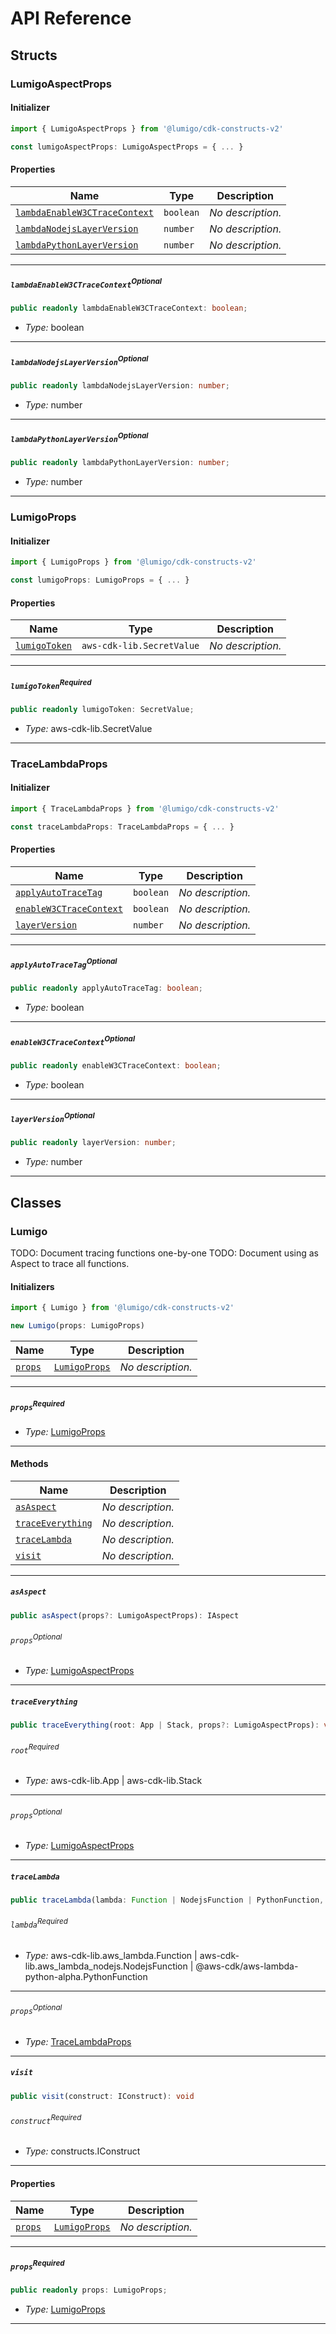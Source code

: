 # API Reference <a name="API Reference" id="api-reference"></a>


## Structs <a name="Structs" id="Structs"></a>

### LumigoAspectProps <a name="LumigoAspectProps" id="@lumigo/cdk-constructs-v2.LumigoAspectProps"></a>

#### Initializer <a name="Initializer" id="@lumigo/cdk-constructs-v2.LumigoAspectProps.Initializer"></a>

```typescript
import { LumigoAspectProps } from '@lumigo/cdk-constructs-v2'

const lumigoAspectProps: LumigoAspectProps = { ... }
```

#### Properties <a name="Properties" id="Properties"></a>

| **Name** | **Type** | **Description** |
| --- | --- | --- |
| <code><a href="#@lumigo/cdk-constructs-v2.LumigoAspectProps.property.lambdaEnableW3CTraceContext">lambdaEnableW3CTraceContext</a></code> | <code>boolean</code> | *No description.* |
| <code><a href="#@lumigo/cdk-constructs-v2.LumigoAspectProps.property.lambdaNodejsLayerVersion">lambdaNodejsLayerVersion</a></code> | <code>number</code> | *No description.* |
| <code><a href="#@lumigo/cdk-constructs-v2.LumigoAspectProps.property.lambdaPythonLayerVersion">lambdaPythonLayerVersion</a></code> | <code>number</code> | *No description.* |

---

##### `lambdaEnableW3CTraceContext`<sup>Optional</sup> <a name="lambdaEnableW3CTraceContext" id="@lumigo/cdk-constructs-v2.LumigoAspectProps.property.lambdaEnableW3CTraceContext"></a>

```typescript
public readonly lambdaEnableW3CTraceContext: boolean;
```

- *Type:* boolean

---

##### `lambdaNodejsLayerVersion`<sup>Optional</sup> <a name="lambdaNodejsLayerVersion" id="@lumigo/cdk-constructs-v2.LumigoAspectProps.property.lambdaNodejsLayerVersion"></a>

```typescript
public readonly lambdaNodejsLayerVersion: number;
```

- *Type:* number

---

##### `lambdaPythonLayerVersion`<sup>Optional</sup> <a name="lambdaPythonLayerVersion" id="@lumigo/cdk-constructs-v2.LumigoAspectProps.property.lambdaPythonLayerVersion"></a>

```typescript
public readonly lambdaPythonLayerVersion: number;
```

- *Type:* number

---

### LumigoProps <a name="LumigoProps" id="@lumigo/cdk-constructs-v2.LumigoProps"></a>

#### Initializer <a name="Initializer" id="@lumigo/cdk-constructs-v2.LumigoProps.Initializer"></a>

```typescript
import { LumigoProps } from '@lumigo/cdk-constructs-v2'

const lumigoProps: LumigoProps = { ... }
```

#### Properties <a name="Properties" id="Properties"></a>

| **Name** | **Type** | **Description** |
| --- | --- | --- |
| <code><a href="#@lumigo/cdk-constructs-v2.LumigoProps.property.lumigoToken">lumigoToken</a></code> | <code>aws-cdk-lib.SecretValue</code> | *No description.* |

---

##### `lumigoToken`<sup>Required</sup> <a name="lumigoToken" id="@lumigo/cdk-constructs-v2.LumigoProps.property.lumigoToken"></a>

```typescript
public readonly lumigoToken: SecretValue;
```

- *Type:* aws-cdk-lib.SecretValue

---

### TraceLambdaProps <a name="TraceLambdaProps" id="@lumigo/cdk-constructs-v2.TraceLambdaProps"></a>

#### Initializer <a name="Initializer" id="@lumigo/cdk-constructs-v2.TraceLambdaProps.Initializer"></a>

```typescript
import { TraceLambdaProps } from '@lumigo/cdk-constructs-v2'

const traceLambdaProps: TraceLambdaProps = { ... }
```

#### Properties <a name="Properties" id="Properties"></a>

| **Name** | **Type** | **Description** |
| --- | --- | --- |
| <code><a href="#@lumigo/cdk-constructs-v2.TraceLambdaProps.property.applyAutoTraceTag">applyAutoTraceTag</a></code> | <code>boolean</code> | *No description.* |
| <code><a href="#@lumigo/cdk-constructs-v2.TraceLambdaProps.property.enableW3CTraceContext">enableW3CTraceContext</a></code> | <code>boolean</code> | *No description.* |
| <code><a href="#@lumigo/cdk-constructs-v2.TraceLambdaProps.property.layerVersion">layerVersion</a></code> | <code>number</code> | *No description.* |

---

##### `applyAutoTraceTag`<sup>Optional</sup> <a name="applyAutoTraceTag" id="@lumigo/cdk-constructs-v2.TraceLambdaProps.property.applyAutoTraceTag"></a>

```typescript
public readonly applyAutoTraceTag: boolean;
```

- *Type:* boolean

---

##### `enableW3CTraceContext`<sup>Optional</sup> <a name="enableW3CTraceContext" id="@lumigo/cdk-constructs-v2.TraceLambdaProps.property.enableW3CTraceContext"></a>

```typescript
public readonly enableW3CTraceContext: boolean;
```

- *Type:* boolean

---

##### `layerVersion`<sup>Optional</sup> <a name="layerVersion" id="@lumigo/cdk-constructs-v2.TraceLambdaProps.property.layerVersion"></a>

```typescript
public readonly layerVersion: number;
```

- *Type:* number

---

## Classes <a name="Classes" id="Classes"></a>

### Lumigo <a name="Lumigo" id="@lumigo/cdk-constructs-v2.Lumigo"></a>

TODO: Document tracing functions one-by-one TODO: Document using as Aspect to trace all functions.

#### Initializers <a name="Initializers" id="@lumigo/cdk-constructs-v2.Lumigo.Initializer"></a>

```typescript
import { Lumigo } from '@lumigo/cdk-constructs-v2'

new Lumigo(props: LumigoProps)
```

| **Name** | **Type** | **Description** |
| --- | --- | --- |
| <code><a href="#@lumigo/cdk-constructs-v2.Lumigo.Initializer.parameter.props">props</a></code> | <code><a href="#@lumigo/cdk-constructs-v2.LumigoProps">LumigoProps</a></code> | *No description.* |

---

##### `props`<sup>Required</sup> <a name="props" id="@lumigo/cdk-constructs-v2.Lumigo.Initializer.parameter.props"></a>

- *Type:* <a href="#@lumigo/cdk-constructs-v2.LumigoProps">LumigoProps</a>

---

#### Methods <a name="Methods" id="Methods"></a>

| **Name** | **Description** |
| --- | --- |
| <code><a href="#@lumigo/cdk-constructs-v2.Lumigo.asAspect">asAspect</a></code> | *No description.* |
| <code><a href="#@lumigo/cdk-constructs-v2.Lumigo.traceEverything">traceEverything</a></code> | *No description.* |
| <code><a href="#@lumigo/cdk-constructs-v2.Lumigo.traceLambda">traceLambda</a></code> | *No description.* |
| <code><a href="#@lumigo/cdk-constructs-v2.Lumigo.visit">visit</a></code> | *No description.* |

---

##### `asAspect` <a name="asAspect" id="@lumigo/cdk-constructs-v2.Lumigo.asAspect"></a>

```typescript
public asAspect(props?: LumigoAspectProps): IAspect
```

###### `props`<sup>Optional</sup> <a name="props" id="@lumigo/cdk-constructs-v2.Lumigo.asAspect.parameter.props"></a>

- *Type:* <a href="#@lumigo/cdk-constructs-v2.LumigoAspectProps">LumigoAspectProps</a>

---

##### `traceEverything` <a name="traceEverything" id="@lumigo/cdk-constructs-v2.Lumigo.traceEverything"></a>

```typescript
public traceEverything(root: App | Stack, props?: LumigoAspectProps): void
```

###### `root`<sup>Required</sup> <a name="root" id="@lumigo/cdk-constructs-v2.Lumigo.traceEverything.parameter.root"></a>

- *Type:* aws-cdk-lib.App | aws-cdk-lib.Stack

---

###### `props`<sup>Optional</sup> <a name="props" id="@lumigo/cdk-constructs-v2.Lumigo.traceEverything.parameter.props"></a>

- *Type:* <a href="#@lumigo/cdk-constructs-v2.LumigoAspectProps">LumigoAspectProps</a>

---

##### `traceLambda` <a name="traceLambda" id="@lumigo/cdk-constructs-v2.Lumigo.traceLambda"></a>

```typescript
public traceLambda(lambda: Function | NodejsFunction | PythonFunction, props?: TraceLambdaProps): void
```

###### `lambda`<sup>Required</sup> <a name="lambda" id="@lumigo/cdk-constructs-v2.Lumigo.traceLambda.parameter.lambda"></a>

- *Type:* aws-cdk-lib.aws_lambda.Function | aws-cdk-lib.aws_lambda_nodejs.NodejsFunction | @aws-cdk/aws-lambda-python-alpha.PythonFunction

---

###### `props`<sup>Optional</sup> <a name="props" id="@lumigo/cdk-constructs-v2.Lumigo.traceLambda.parameter.props"></a>

- *Type:* <a href="#@lumigo/cdk-constructs-v2.TraceLambdaProps">TraceLambdaProps</a>

---

##### `visit` <a name="visit" id="@lumigo/cdk-constructs-v2.Lumigo.visit"></a>

```typescript
public visit(construct: IConstruct): void
```

###### `construct`<sup>Required</sup> <a name="construct" id="@lumigo/cdk-constructs-v2.Lumigo.visit.parameter.construct"></a>

- *Type:* constructs.IConstruct

---


#### Properties <a name="Properties" id="Properties"></a>

| **Name** | **Type** | **Description** |
| --- | --- | --- |
| <code><a href="#@lumigo/cdk-constructs-v2.Lumigo.property.props">props</a></code> | <code><a href="#@lumigo/cdk-constructs-v2.LumigoProps">LumigoProps</a></code> | *No description.* |

---

##### `props`<sup>Required</sup> <a name="props" id="@lumigo/cdk-constructs-v2.Lumigo.property.props"></a>

```typescript
public readonly props: LumigoProps;
```

- *Type:* <a href="#@lumigo/cdk-constructs-v2.LumigoProps">LumigoProps</a>

---



